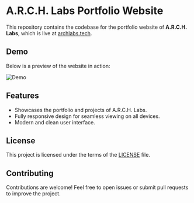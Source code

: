 # A.R.C.H. Labs Portfolio Website

This repository contains the codebase for the portfolio website of **A.R.C.H. Labs**, which is live at [archlabs.tech](https://archlabs.tech).

## Demo

Below is a preview of the website in action:

![Demo](assets/demo.gif)

## Features

- Showcases the portfolio and projects of A.R.C.H. Labs.
- Fully responsive design for seamless viewing on all devices.
- Modern and clean user interface.

## License

This project is licensed under the terms of the [LICENSE](LICENSE) file.

## Contributing

Contributions are welcome! Feel free to open issues or submit pull requests to improve the project.